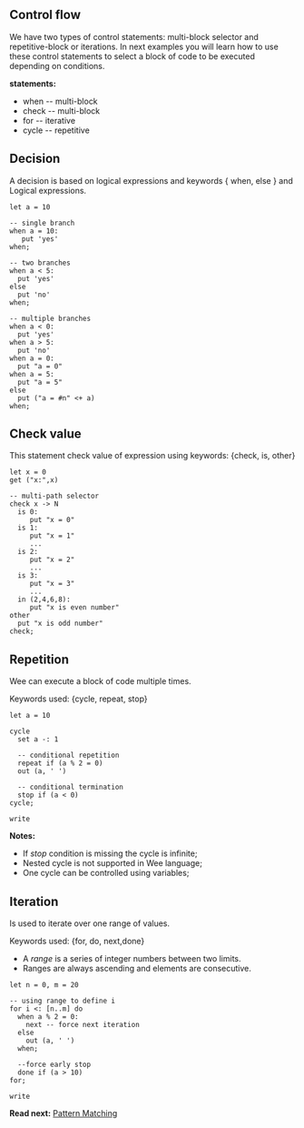## Control flow

We have two types of control statements: multi-block selector and repetitive-block or iterations. In next examples you will learn how to use these control statements to select a block of code to be 
executed depending on conditions.

**statements:**

* when  -- multi-block 
* check -- multi-block
* for   -- iterative
* cycle -- repetitive

## Decision

A decision is based on logical expressions and keywords { when, else } and Logical expressions.

```
let a = 10 

-- single branch
when a = 10:
   put 'yes'
when;  

-- two branches
when a < 5:
  put 'yes'
else
  put 'no'
when;

-- multiple branches
when a < 0:
  put 'yes'
when a > 5:
  put 'no'
when a = 0:  
  put "a = 0"  
when a = 5:  
  put "a = 5"    
else
  put ("a = #n" <+ a)
when;

```  

## Check value

This statement check value of expression using keywords: {check, is, other}


```
let x = 0
get ("x:",x)

-- multi-path selector
check x -> N
  is 0:
     put "x = 0"
  is 1: 
     put "x = 1"
     ...
  is 2: 
     put "x = 2"
     ...
  is 3: 
     put "x = 3"
     ...
  in (2,4,6,8):
     put "x is even number"
other
  put "x is odd number"
check;  
```

## Repetition

Wee can execute a block of code multiple times.

Keywords used: {cycle, repeat, stop}

```
let a = 10

cycle
  set a -: 1
  
  -- conditional repetition
  repeat if (a % 2 = 0)  
  out (a, ' ')
  
  -- conditional termination
  stop if (a < 0)
cycle;

write
```

**Notes:** 

* If _stop_ condition is missing the cycle is infinite;
* Nested cycle is not supported in Wee language;
* One cycle can be controlled using variables;

## Iteration

Is used to iterate over one range of values.

Keywords used: {for, do, next,done}

* A _range_ is a series of integer numbers between two limits.
* Ranges are always ascending and elements are consecutive.

```
let n = 0, m = 20

-- using range to define i
for i <: [n..m] do
  when a % 2 = 0:
    next -- force next iteration
  else
    out (a, ' ')
  when;
  
  --force early stop
  done if (a > 10)
for;    

write
```

**Read next:** [Pattern Matching](syntax.md#pattern-matching)

